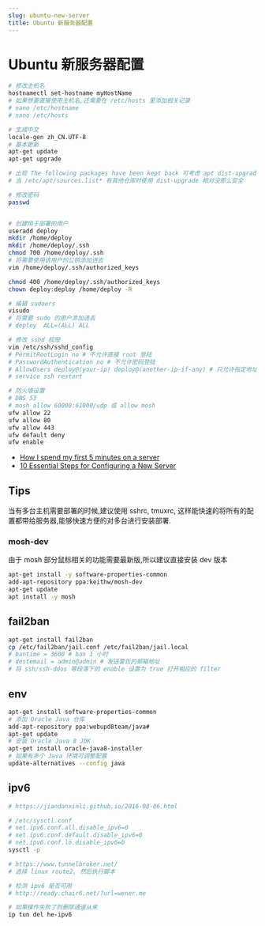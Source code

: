 ```yaml
---
slug: ubuntu-new-server
title: Ubuntu 新服务器配置
---
```


# Ubuntu 新服务器配置

```bash
# 修改主机名
hostnamectl set-hostname myHostName
# 如果想要直接使用主机名,还需要在 /etc/hosts 里添加相关记录
# nano /etc/hostname
# nano /etc/hosts

# 生成中文
locale-gen zh_CN.UTF-8
# 基本更新
apt-get update
apt-get upgrade

# 出现 The following packages have been kept back 可考虑 apt dist-upgrade 或 install
# 当 /etc/apt/sources.list* 有其他仓库时使用 dist-upgrade 相对没那么安全

# 修改密码
passwd


# 创建用于部署的用户
useradd deploy
mkdir /home/deploy
mkdir /home/deploy/.ssh
chmod 700 /home/deploy/.ssh
# 将需要使用该用户的公钥添加进去
vim /home/deploy/.ssh/authorized_keys

chmod 400 /home/deploy/.ssh/authorized_keys
chown deploy:deploy /home/deploy -R

# 编辑 sudoers
visudo
# 将需要 sudo 的用户添加进去
# deploy  ALL=(ALL) ALL

# 修改 sshd 权限
vim /etc/ssh/sshd_config
# PermitRootLogin no # 不允许直接 root 登陆
# PasswordAuthentication no # 不允许密码登陆
# AllowUsers deploy@(your-ip) deploy@(another-ip-if-any) # 只允许指定地址的人登陆
# service ssh restart

# 防火墙设置
# DNS 53
# mosh allow 60000:61000/udp 或 allow mosh
ufw allow 22
ufw allow 80
ufw allow 443
ufw default deny
ufw enable
```

* [How I spend my first 5 minutes on a server ](https://news.ycombinator.com/item?id=5316093)
* [10 Essential Steps for Configuring a New Server](https://www.upguard.com/blog/10-essential-steps-for-configuring-a-new-server)


## Tips
当有多台主机需要部署的时候,建议使用 sshrc, tmuxrc, 这样能快速的将所有的配置都带给服务器,能够快速方便的对多台进行安装部署.

### mosh-dev
由于 mosh 部分鼠标相关的功能需要最新版,所以建议直接安装 dev 版本

```bash
apt-get install -y software-properties-common
add-apt-repository ppa:keithw/mosh-dev
apt-get update
apt install -y mosh
```

## fail2ban
```bash
apt-get install fail2ban
cp /etc/fail2ban/jail.conf /etc/fail2ban/jail.local
# bantime = 3600 # ban 1 小时
# destemail = admin@admin # 发送警告的邮箱地址
# 将 ssh/ssh-ddos 等段落下的 enable 设置为 true 打开相应的 filter
```

## env
```bash
apt-get install software-properties-common
# 添加 Oracle Java 仓库
add-apt-repository ppa:webupd8team/java#
apt-get update
# 安装 Oracle Java 8 JDK
apt-get install oracle-java8-installer
# 如果有多个 Java 环境可调整配置
update-alternatives --config java
```

## ipv6
```bash
# https://jiandanxinli.github.io/2016-08-06.html

# /etc/sysctl.conf
# net.ipv6.conf.all.disable_ipv6=0
# net.ipv6.conf.default.disable_ipv6=0
# net.ipv6.conf.lo.disable_ipv6=0
sysctl -p

# https://www.tunnelbroker.net/
# 选择 linux route2, 然后执行脚本

# 检测 ipv6 是否可用
# http://ready.chair6.net/?url=wener.me

# 如果操作失败了则删除通道从来
ip tun del he-ipv6
```
